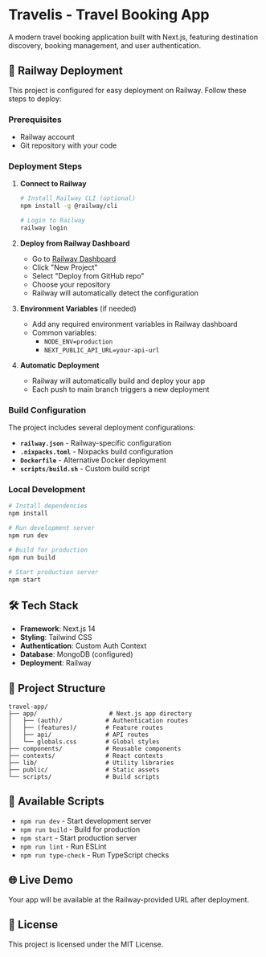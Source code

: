 # Travelis - Travel Booking App

A modern travel booking application built with Next.js, featuring destination discovery, booking management, and user authentication.

## 🚀 Railway Deployment

This project is configured for easy deployment on Railway. Follow these steps to deploy:

### Prerequisites
- Railway account
- Git repository with your code

### Deployment Steps

1. **Connect to Railway**
   ```bash
   # Install Railway CLI (optional)
   npm install -g @railway/cli
   
   # Login to Railway
   railway login
   ```

2. **Deploy from Railway Dashboard**
   - Go to [Railway Dashboard](https://railway.app/dashboard)
   - Click "New Project"
   - Select "Deploy from GitHub repo"
   - Choose your repository
   - Railway will automatically detect the configuration

3. **Environment Variables** (if needed)
   - Add any required environment variables in Railway dashboard
   - Common variables:
     - `NODE_ENV=production`
     - `NEXT_PUBLIC_API_URL=your-api-url`

4. **Automatic Deployment**
   - Railway will automatically build and deploy your app
   - Each push to main branch triggers a new deployment

### Build Configuration

The project includes several deployment configurations:

- **`railway.json`** - Railway-specific configuration
- **`.nixpacks.toml`** - Nixpacks build configuration
- **`Dockerfile`** - Alternative Docker deployment
- **`scripts/build.sh`** - Custom build script

### Local Development

```bash
# Install dependencies
npm install

# Run development server
npm run dev

# Build for production
npm run build

# Start production server
npm start
```

## 🛠️ Tech Stack

- **Framework**: Next.js 14
- **Styling**: Tailwind CSS
- **Authentication**: Custom Auth Context
- **Database**: MongoDB (configured)
- **Deployment**: Railway

## 📁 Project Structure

```
travel-app/
├── app/                    # Next.js app directory
│   ├── (auth)/            # Authentication routes
│   ├── (features)/        # Feature routes
│   ├── api/               # API routes
│   └── globals.css        # Global styles
├── components/            # Reusable components
├── contexts/              # React contexts
├── lib/                   # Utility libraries
├── public/                # Static assets
└── scripts/               # Build scripts
```

## 🔧 Available Scripts

- `npm run dev` - Start development server
- `npm run build` - Build for production
- `npm start` - Start production server
- `npm run lint` - Run ESLint
- `npm run type-check` - Run TypeScript checks

## 🌐 Live Demo

Your app will be available at the Railway-provided URL after deployment.

## 📝 License

This project is licensed under the MIT License.
